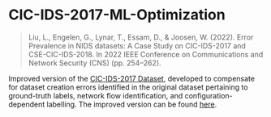 # CIC-IDS-2017-ML-Optimization
> Liu, L., Engelen, G., Lynar, T., Essam, D., & Joosen, W. (2022). Error Prevalence in NIDS datasets: A Case Study on CIC-IDS-2017 and CSE-CIC-IDS-2018. In 2022 IEEE Conference on Communications and Network Security (CNS) (pp. 254–262).

Improved version of the [CIC-IDS-2017 Dataset](https://www.unb.ca/cic/datasets/ids-2017.html), developed to compensate for dataset creation errors identified in the original dataset pertaining to ground-truth labels, network flow identification, and configuration-dependent labelling. The improved version can be found [here](https://intrusion-detection.distrinet-research.be/CNS2022/).
